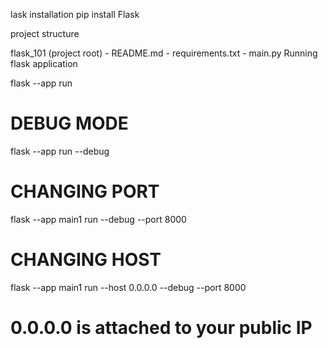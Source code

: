 lask installation
pip install Flask

project structure

flask_101 (project root)
    - README.md
    - requirements.txt
    - main.py 
Running flask application

flask --app <file-name> run

# DEBUG MODE
flask --app <file-name> run --debug

# CHANGING PORT
flask --app main1 run --debug --port 8000

# CHANGING HOST

 flask --app main1 run --host 0.0.0.0 --debug --port 8000
 # 0.0.0.0 is attached to your public IP
